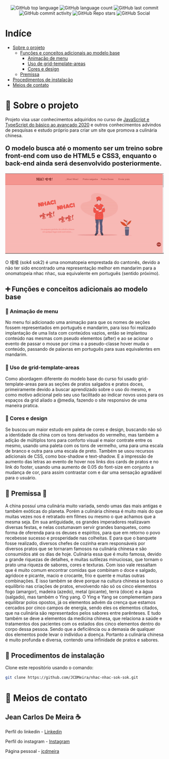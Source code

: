 <!-- <p  align="center"><img src="./apresentacao/logo.jpg" align="center"></img></p> -->

<p align="center">
<img alt="GitHub top language" src="https://img.shields.io/github/languages/top/JCDMeira/nhac-nhac-sok-sok">
<img alt="GitHub language count" src="https://img.shields.io/github/languages/count/JCDMeira/nhac-nhac-sok-sok">
<img alt="GitHub last commit" src="https://img.shields.io/github/last-commit/JCDMeira/nhac-nhac-sok-sok">
<img alt="GitHub commit activity" src="https://img.shields.io/github/commit-activity/m/JCDMeira/nhac-nhac-sok-sok">
<img alt="GitHub Repo stars" src="https://img.shields.io/github/stars/JCDMeira/nhac-nhac-sok-sok?style=social">  <image alt="GitHub Social"  
  src="https://img.shields.io/github/watchers/JCDMeira/nhac-nhac-sok-sok?style=social" 
  />
</p>

# Indíce 

- [Sobre o projeto](#id01)
    - [Funções e conceitos adicionais ao modelo base](#id02)
      - [Animação de menu](#id02.1)
      - [Uso de grid-template-areas](#id02.2)
      - [Cores e design ](#id02.3)
    - [Premissa](#id03)
- [Procedimentos de instalação](#id05)
- [Meios de contato](#id06)

# :ramen: Sobre o projeto <a name="id01"></a>

Projeto visa usar conhecimentos adquiridos no curso de [JavaScript e TypeScript do básico ao avançado 2020](https://www.udemy.com/course/curso-de-javascript-moderno-do-basico-ao-avancado/) e outros conhecimentos advindos de pesquisas e estudo próprio para criar um site que promova a culinária chinesa. 
<br>
<p style="font-weight: bold; font-size:20px">
O modelo busca até o momento ser um treino sobre front-end com uso de HTML5 e CSS3, enquanto o back-end ainda será desenvolvido posteriormente.
</p>

<p align="center">
<img src="./assets/gifs/gif-nhac-nhac.gif" width="800"  />
</p>

O 嗦嗦 (sok4 sok2) é uma onomatopeia emprestada do cantonês, devido a não ter sido encontrado uma representação melhor em mandarim para a onomatopeia nhac nhac, sua equivalente em português (sentido próximo).

## :heavy_plus_sign: Funções e conceitos adicionais ao modelo base  <a name="id02"></a>

### :cinema: Animação de menu  <a name="id02.1"></a>

No menu foi adicionado uma animação para que os nomes de seções fossem representados em português e mandarim, para isso foi realizado implantação de uma lista com conteúdos vazios, então se implantou conteúdo nas mesmas com pseudo elementos (after) e ao se acionar o evento de passar o mouse por cima o a pseudo-classe hover muda o conteúdo, passando de palavras em português para suas equivalentes em mandarim. 

### :triangular_ruler: Uso de grid-template-areas  <a name="id02.2"></a>

Como abordagem diferente do modelo base do curso foi usado grid-template-areas para as seções de pratos salgados e pratos doces, primeiramente devido a buscar aprendizado sobre o uso do mesmo, e como motivo adicional pelo seu uso facilitado ao indicar novos usos para os espaços da grid aliado a @media, fazendo o site responsivo de uma maneira pratica. 

### :art: Cores e design  <a name="id02.3"></a>

Se buscou um maior estudo em paleta de cores e design, buscando não só a identidade da china com os tons derivados do vermelho, mas também a adição de múltiplos tons para conforto visual e maior contrate entre os mesmo, usando uma paleta com os tons de vermelho, uma para uma escala de branco e outra para uma escala de preto.
Também se usou recursos adicionais de CSS, como box-shadow e text-shadow. E a impressão de aumento das letras ao evento de hover nos links dos cards de pratos e no link do footer, usando uma aumento de 0.05 do font-size em conjunto a mudança de cor, para assim contrastar com e dar uma sensação agradável para o usuário.



## :stew: Premissa :fried_shrimp: <a name="id03"></a>
A china possuí uma culinária muito variada, sendo umas das mais antigas e também exóticas do planeta. 
Porém a culinária chinesa é muito mais do que muitas vezes nos é retratado em filmes ou mesmo o que achamos que a mesma seja.
Em sua antiguidade, os grandes imperadores realizavam diversas festas, e nelas costumavam servir grandes banquetes, como forma de oferenda para os deuses e espíritos, para que em retorno o povo recebesse sucesso e prosperidade nas colheitas. 
E para que o banquete fosse realizado, diversos chefes de cozinha eram responsáveis por diversos pratos que se tornaram famosos na culinária chinesa e são consumidos até os dias de hoje. 
Culinária essa que é muito famosa, devido a grande riquezas de detalhes, e muitas sutilezas minuciosas, que tornam o prato uma riqueza de sabores, cores e texturas. Com isso vale ressaltam que é muito comum encontrar comidas que combinam o doce e salgado, agridoce e picante, macio e crocante, frio e quente e muitas outras combinações. E isso também se deve porque na cultura chinesa se busca o equilíbrio nas criações de pratos, envolvendo não só os cinco elementos fogo (amargor), madeira (azedo), metal (picante), terra (doce) e a água (salgado), mas também o Ying yang. 
O Ying e Yang se complementam para equilibrar polos opostos, já os elementos advém da crença que estamos cercados por cinco campos de energia, sendo eles os elementos citados, que na culinária são representados pelos sabores entre parênteses.
E tudo também se deve a elementos da medicina chinesa, que relaciona a saúde e tratamentos dos pacientes com os estados dos cinco elementos dentro do corpo dessa pessoa. Sendo que a deficiência ou a demasia de qualquer dos elementos pode levar o indivíduo  a doença.
Portanto a culinária chinesa é muito profunda e diversa, contendo uma infinidade de pratos e sabores.

<!-- ## 🛠 Tecnologias utilizadas <a name="id04"></a>

- [x] HTML5, CSS3 e JavaScript
- [x] Deploy com netlify
- [x]  -->

## 📝 Procedimentos de instalação <a name="id05"></a>

Clone este repositório usando o comando:
```bash
git clone https://github.com/JCDMeira/nhac-nhac-sok-sok.git
``` 

# :iphone: Meios de contato <a name="id06"></a>
## Jean Carlos De Meira :coffee:

Perfil do linkedin - [Linkedin](https://www.linkedin.com/in/jean-carlos-de-meira-00593816a/)

Perfil do instagram - [Instagram](https://www.instagram.com/jean.meira10/?hl=pt-br)

Página pessoal - [jcdmeira](https://jcdmeira.github.io)
